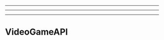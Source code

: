 --------------------------------------------
----------------------------------------------------------------------------------------------------
-------------------------------------------------------
# VideoGameAPI
